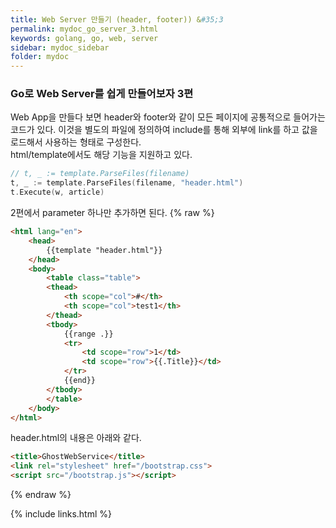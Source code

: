 ```yaml
---
title: Web Server 만들기 (header, footer)) &#35;3
permalink: mydoc_go_server_3.html
keywords: golang, go, web, server
sidebar: mydoc_sidebar
folder: mydoc
---
```


### Go로 Web Server를 쉽게 만들어보자 3편
Web App을 만들다 보면 header와 footer와 같이 모든 페이지에 공통적으로 들어가는 코드가 있다. 이것을 별도의 파일에 정의하여 include를 통해 외부에 link를 하고 값을 로드해서 사용하는 형태로 구성한다.  
html/template에서도 해당 기능을 지원하고 있다.  

```go
// t, _ := template.ParseFiles(filename)
t, _ := template.ParseFiles(filename, "header.html")
t.Execute(w, article)
```
2편에서 parameter 하나만 추가하면 된다.
{% raw %}
```html
<html lang="en">
    <head>
        {{template "header.html"}}
    </head>
    <body>
        <table class="table">
        <thead>
            <th scope="col">#</th>
            <th scope="col">test1</th>
        </thead>
        <tbody>
            {{range .}}
            <tr>
                <td scope="row">1</td>
                <td scope="row">{{.Title}}</td>
            </tr>
            {{end}}
        </tbody>
        </table>
    </body>
</html>
```
header.html의 내용은 아래와 같다.
```html
<title>GhostWebService</title>
<link rel="stylesheet" href="/bootstrap.css">
<script src="/bootstrap.js"></script>
```
{% endraw %}

{% include links.html %}
